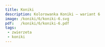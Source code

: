 ```yaml
---
title: Koniki
description: Kolorowanka Koniki – wariant 6
image: /koniki/6/koniki-6.svg
pdf:   /koniki/6/koniki-6.pdf
tags:
 - zwierzeta
 - koniki
---
```


